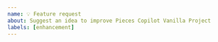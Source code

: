 ```yaml
---
name: 💡 Feature request
about: Suggest an idea to improve Pieces Copilot Vanilla Project
labels: [enhancement]
---
```


<!-- 
Thank you for considering improving this example
Please describe your idea in depth. If you're not sure what to write, imagine the following:
  - How is this important to you? How would you use it?
  - Can you think of any alternatives?
  - Do you have any ideas about how it can be implemented? Are you willing/able to implement it? Do you need mentoring?
-->